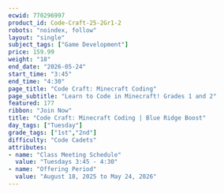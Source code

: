 ```yaml
---
ecwid: 770296997
product_id: Code-Craft-25-2Gr1-2
robots: "noindex, follow"
layout: "single"
subject_tags: ["Game Development"]
price: 159.99
weight: "18"
end_date: "2026-05-24"
start_time: "3:45"
end_time: "4:30"
page_title: "Code Craft: Minecraft Coding"
page_subtitle: "Learn to Code in Minecraft! Grades 1 and 2"
featured: 177
ribbon: "Join Now"
title: "Code Craft: Minecraft Coding | Blue Ridge Boost"
day_tags: ["Tuesday"]
grade_tags: ["1st","2nd"]
difficulty: "Code Cadets"
attributes:
- name: "Class Meeting Schedule"
  value: "Tuesdays 3:45 - 4:30"
- name: "Offering Period"
  value: "August 18, 2025 to May 24, 2026"
---
```

